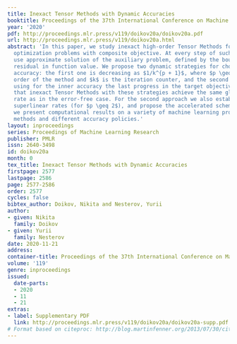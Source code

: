 ```yaml
---
title: Inexact Tensor Methods with Dynamic Accuracies
booktitle: Proceedings of the 37th International Conference on Machine Learning
year: '2020'
pdf: http://proceedings.mlr.press/v119/doikov20a/doikov20a.pdf
url: http://proceedings.mlr.press/v119/doikov20a.html
abstract: 'In this paper, we study inexact high-order Tensor Methods for solving convex
  optimization problems with composite objective. At every step of such methods, we
  use approximate solution of the auxiliary problem, defined by the bound for the
  residual in function value. We propose two dynamic strategies for choosing the inner
  accuracy: the first one is decreasing as $1/k^{p + 1}$, where $p \geq 1$ is the
  order of the method and $k$ is the iteration counter, and the second approach is
  using for the inner accuracy the last progress in the target objective. We show
  that inexact Tensor Methods with these strategies achieve the same global convergence
  rate as in the error-free case. For the second approach we also establish local
  superlinear rates (for $p \geq 2$), and propose the accelerated scheme. Lastly,
  we present computational results on a variety of machine learning problems for several
  methods and different accuracy policies.'
layout: inproceedings
series: Proceedings of Machine Learning Research
publisher: PMLR
issn: 2640-3498
id: doikov20a
month: 0
tex_title: Inexact Tensor Methods with Dynamic Accuracies
firstpage: 2577
lastpage: 2586
page: 2577-2586
order: 2577
cycles: false
bibtex_author: Doikov, Nikita and Nesterov, Yurii
author:
- given: Nikita
  family: Doikov
- given: Yurii
  family: Nesterov
date: 2020-11-21
address: 
container-title: Proceedings of the 37th International Conference on Machine Learning
volume: '119'
genre: inproceedings
issued:
  date-parts:
  - 2020
  - 11
  - 21
extras:
- label: Supplementary PDF
  link: http://proceedings.mlr.press/v119/doikov20a/doikov20a-supp.pdf
# Format based on citeproc: http://blog.martinfenner.org/2013/07/30/citeproc-yaml-for-bibliographies/
---
```

